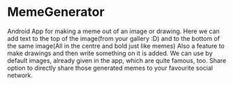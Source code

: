 # MemeGenerator
Android App for making a meme out of an image or drawing.
 Here we can add text to the top of the image(from your gallery :D) and to the bottom of the same image(All in the centre and bold just like memes)
 Also a feature to make drawings and then write something on it is added.
 We can use by default images, already given in the app, which are quite famous, too.
 Share option to directly share those generated memes to your favourite social network.
